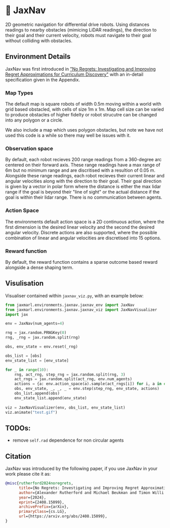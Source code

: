 # 🧭 JaxNav 

2D geometric navigation for differential drive robots. Using distances readings to nearby obstacles (mimicing LiDAR readings), the direction to their goal and their current velocity, robots must navigate to their goal without colliding with obstacles. 

## Environment Details

JaxNav was first introduced in ["No Regrets: Investigating and Improving Regret Approximations for Curriculum Discovery"](https://www.arxiv.org/abs/2408.15099) with an in-detail specification given in the Appendix.

### Map Types
The default map is square robots of width 0.5m moving within a world with grid based obstacled, with cells of size 1m x 1m. Map cell size can be varied to produce obstacles of higher fidelty or robot strucutre can be changed into any polygon or a circle.

We also include a map which uses polygon obstacles, but note we have not used this code is a while so there may well be issues with it.

### Observation space
By default, each robot recieves 200 range readings from a 360-degree arc centered on their forward axis. These range readings have a max range of 6m but no minimum range and are discritised with a resultion of 0.05 m. Alongside these range readings, each robot recieves their current linear and angular velocities along with the direction to their goal. Their goal direction is given by a vector in polar form where the distance is either the max lidar range if the goal is beyond their "line of sight" or the actual distance if the goal is within their lidar range. There is no communication between agents.

### Action Space
The environments default action space is a 2D continuous action, where the first dimension is the desired linear velocity and the second the desired angular velocity. Discrete actions are also supported, where the possible combination of linear and angular velocities are discretised into 15 options.

### Reward function
By default, the reward function contains a sparse outcome based reward alongside a dense shaping term.

## Visulisation
Visualiser contained within `jaxnav_viz.py`, with an example below:

```python
from jaxmarl.environments.jaxnav.jaxnav_env import JaxNav
from jaxmarl.environments.jaxnav.jaxnav_viz import JaxNavVisualizer
import jax 

env = JaxNav(num_agents=4)

rng = jax.random.PRNGKey(0)
rng, _rng = jax.random.split(rng)

obs, env_state = env.reset(_rng)

obs_list = [obs]
env_state_list = [env_state]

for _ in range(10):
    rng, act_rng, step_rng = jax.random.split(rng, 3)
    act_rngs = jax.random.split(act_rng, env.num_agents)
    actions = {a: env.action_space(a).sample(act_rngs[i]) for i, a in enumerate(env.action_spaces.keys())}
    obs, env_state, _, _, _ = env.step(step_rng, env_state, actions)
    obs_list.append(obs)
    env_state_list.append(env_state)
    
viz = JaxNavVisualizer(env, obs_list, env_state_list)
viz.animate("test.gif")
```

## TODOs:
- remove `self.rad` dependence for non circular agents

## Citation
JaxNav was introduced by the following paper, if you use JaxNav in your work please cite it as:

```bibtex
@misc{rutherford2024noregrets,
      title={No Regrets: Investigating and Improving Regret Approximations for Curriculum Discovery}, 
      author={Alexander Rutherford and Michael Beukman and Timon Willi and Bruno Lacerda and Nick Hawes and Jakob Foerster},
      year={2024},
      eprint={2408.15099},
      archivePrefix={arXiv},
      primaryClass={cs.LG},
      url={https://arxiv.org/abs/2408.15099}, 
}
```